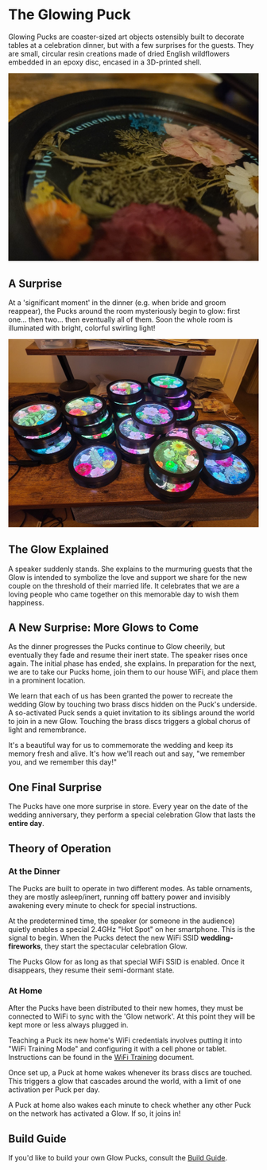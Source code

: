 # The Glowing Puck

Glowing Pucks are coaster-sized art objects ostensibly built to decorate tables at a celebration dinner, but with a few surprises for the guests.  They are small, circular resin creations made of dried English wildflowers embedded in an epoxy disc, encased in a 3D-printed shell.

![Pre-glow Puck](Images/Puck.jpg)

## A Surprise

At a 'significant moment' in the dinner (e.g. when bride and groom reappear), the Pucks around the room mysteriously begin to glow: first one... then two... then eventually all of them.  Soon the whole room is illuminated with bright, colorful swirling light!

![Glowing Pucks](Images/Glowing-Pucks.jpg)

## The Glow Explained

A speaker suddenly stands.  She explains to the murmuring guests that the Glow is intended to symbolize the love and support we share for the new couple on the threshold of their married life.  It celebrates that we are a loving people who came together on this memorable day to wish them happiness.

## A New Surprise: More Glows to Come

As the dinner progresses the Pucks continue to Glow cheerily, but eventually they fade and resume their inert state. The speaker rises once again.  The initial phase has ended, she explains. In preparation for the next, we are to take our Pucks home, join them to our house WiFi, and place them in a prominent location.

We learn that each of us has been granted the power to recreate the wedding Glow by touching two brass discs hidden on the Puck's underside.  A so-activated Puck sends a quiet invitation to its siblings around the world to join in a new Glow. Touching the brass discs triggers a global chorus of light and remembrance.

It's a beautiful way for us to commemorate the wedding and keep its memory fresh and alive.  It's how we'll reach out and say, "we remember you, and we remember this day!"

## One Final Surprise

The Pucks have one more surprise in store.  Every year on the date of the wedding anniversary, they perform a special celebration Glow that lasts the **entire day**.

## Theory of Operation

### At the Dinner

The Pucks are built to operate in two different modes.  As table ornaments, they are mostly asleep/inert, running off battery power and invisibly awakening every minute to check for special instructions.

At the predetermined time, the speaker (or someone in the audience) quietly enables a special 2.4GHz "Hot Spot" on her smartphone.  This is the signal to begin.  When the Pucks detect the new WiFi SSID **wedding-fireworks**, they start the spectacular celebration Glow.

The Pucks Glow for as long as that special WiFi SSID is enabled.  Once it disappears, they resume their semi-dormant state.

### At Home

After the Pucks have been distributed to their new homes, they must be connected to WiFi to sync with the 'Glow network'.  At this point they will be kept more or less always plugged in.

Teaching a Puck its new home's WiFi credentials involves putting it into "WiFi Training Mode" and configuring it with a cell phone or tablet. Instructions can be found in the [WiFi Training](WiFi-Training.md) document.

Once set up, a Puck at home wakes whenever its brass discs are touched.  This triggers a glow that cascades around the world, with a limit of one activation per Puck per day.

A Puck at home also wakes each minute to check whether any other Puck on the network has activated a Glow.  If so, it joins in!

## Build Guide

If you'd like to build your own Glow Pucks, consult the [Build Guide](Build-Guide.md).
